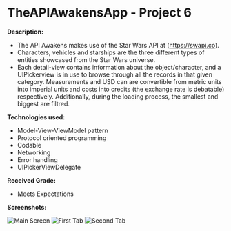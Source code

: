 # TheAPIAwakensApp - Project 6

**Description:**

  - The API Awakens makes use of the Star Wars API at (https://swapi.co). 
  - Characters, vehicles and starships are the three different types of entities showcased from the Star Wars universe. 
  - Each detail-view contains information about the object/character, and a UIPickerview is in use to browse through all the records in that given category. Measurements and USD can are convertible from metric units into imperial units and costs into credits (the exchange rate is debatable) respectively. Additionally, during the loading process, the smallest and biggest are filtred.

**Technologies used:**

  - Model-View-ViewModel pattern
  - Protocol oriented programming
  - Codable
  - Networking
  - Error handling
  - UIPickerViewDelegate

**Received Grade:**
  - Meets Expectations

**Screenshots:**

![Main Screen](https://i.imgur.com/O2SJHRy.png)
![First Tab](https://i.imgur.com/jmLIeQW.png)
![Second Tab](https://i.imgur.com/N11WURz.png)
